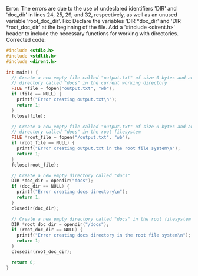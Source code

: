 Error: The errors are due to the use of undeclared identifiers 'DIR' and 'doc_dir' in lines 24, 25, 29, and 32, respectively, as well as an unused variable 'root_doc_dir'.
Fix: Declare the variables 'DIR *doc_dir' and 'DIR *root_doc_dir' at the beginning of the file. Add a '#include <dirent.h>' header to include the necessary functions for working with directories.
Corrected code:
```c
#include <stdio.h>
#include <stdlib.h>
#include <dirent.h>

int main() {
  // Create a new empty file called "output.txt" of size 0 bytes and an empty
  // directory called "docs" in the current working directory
  FILE *file = fopen("output.txt", "wb");
  if (file == NULL) {
    printf("Error creating output.txt\n");
    return 1;
  }
  fclose(file);

  // Create a new empty file called "output.txt" of size 0 bytes and an empty
  // directory called "docs" in the root filesystem
  FILE *root_file = fopen("/output.txt", "wb");
  if (root_file == NULL) {
    printf("Error creating output.txt in the root file system\n");
    return 1;
  }
  fclose(root_file);

  // Create a new empty directory called "docs"
  DIR *doc_dir = opendir("docs");
  if (doc_dir == NULL) {
    printf("Error creating docs directory\n");
    return 1;
  }
  closedir(doc_dir);

  // Create a new empty directory called "docs" in the root filesystem
  DIR *root_doc_dir = opendir("/docs");
  if (root_doc_dir == NULL) {
    printf("Error creating docs directory in the root file system\n");
    return 1;
  }
  closedir(root_doc_dir);

  return 0;
}
```

